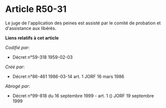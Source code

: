 # Article R50-31

Le juge de l'application des peines est assisté par le comité de probation et d'assistance aux libérés.

**Liens relatifs à cet article**

_Codifié par_:

  - Décret n°59-318 1959-02-03

_Créé par_:

  - Décret n°86-461 1986-03-14 art. 1 JORF 16 mars 1986

_Abrogé par_:

  - Décret n°99-818 du 16 septembre 1999 - art. 1 () JORF 19 septembre 1999
